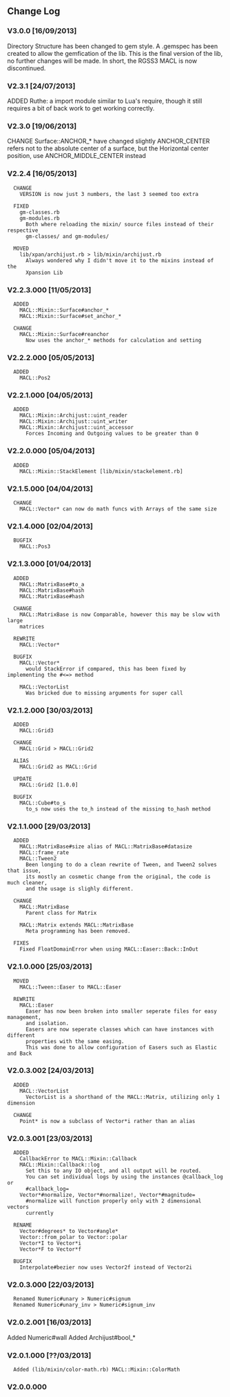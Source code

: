 ## Change Log
### V3.0.0 [16/09/2013]
  Directory Structure has been changed to gem style.
  A .gemspec has been created to allow the gemfication of the lib.
  This is the final version of the lib, no further changes will be made.
  In short, the RGSS3 MACL is now discontinued.

### V2.3.1 [24/07/2013]
  ADDED
    Ruthe: a import module similar to Lua's require, though it still requires
    a bit of back work to get working correctly.

### V2.3.0 [19/06/2013]
  CHANGE
    Surface::ANCHOR_* have changed slightly
      ANCHOR_CENTER refers not to the absolute center of a surface, but
      the Horizontal center position, use ANCHOR_MIDDLE_CENTER instead

### V2.2.4 [16/05/2013]
```
  CHANGE
    VERSION is now just 3 numbers, the last 3 seemed too extra

  FIXED
    gm-classes.rb
    gm-modules.rb
      Both where reloading the mixin/ source files instead of their respective
      gm-classes/ and gm-modules/

  MOVED
    lib/xpan/archijust.rb > lib/mixin/archijust.rb
      Always wondered why I didn't move it to the mixins instead of the
      Xpansion Lib
```

### V2.2.3.000 [11/05/2013]
```
  ADDED
    MACL::Mixin::Surface#anchor_*
    MACL::Mixin::Surface#set_anchor_*

  CHANGE
    MACL::Mixin::Surface#reanchor
      Now uses the anchor_* methods for calculation and setting

```

### V2.2.2.000 [05/05/2013]
```
  ADDED
    MACL::Pos2

```

### V2.2.1.000 [04/05/2013]
```
  ADDED
    MACL::Mixin::Archijust::uint_reader
    MACL::Mixin::Archijust::uint_writer
    MACL::Mixin::Archijust::uint_accessor
      Forces Incoming and Outgoing values to be greater than 0
```

### V2.2.0.000 [05/04/2013]
```
  ADDED
    MACL::Mixin::StackElement [lib/mixin/stackelement.rb]

```
### V2.1.5.000 [04/04/2013]
```
  CHANGE
    MACL::Vector* can now do math funcs with Arrays of the same size

```
### V2.1.4.000 [02/04/2013]
```
  BUGFIX
    MACL::Pos3

```
### V2.1.3.000 [01/04/2013]
```
  ADDED
    MACL::MatrixBase#to_a
    MACL::MatrixBase#hash
    MACL::MatrixBase#hash

  CHANGE
    MACL::MatrixBase is now Comparable, however this may be slow with large
    matrices

  REWRITE
    MACL::Vector*

  BUGFIX
    MACL::Vector*
      would StackError if compared, this has been fixed by implementing the #<=> method

    MACL::VectorList
      Was bricked due to missing arguments for super call

```
### V2.1.2.000 [30/03/2013]
```
  ADDED
    MACL::Grid3

  CHANGE
    MACL::Grid > MACL::Grid2

  ALIAS
    MACL::Grid2 as MACL::Grid

  UPDATE
    MACL::Grid2 [1.0.0]

  BUGFIX
    MACL::Cube#to_s
      to_s now uses the to_h instead of the missing to_hash method
```

### V2.1.1.000 [29/03/2013]
```
  ADDED
    MACL::MatrixBase#size alias of MACL::MatrixBase#datasize
    MACL::frame_rate
    MACL::Tween2
      Been longing to do a clean rewrite of Tween, and Tween2 solves that issue,
      its mostly an cosmetic change from the original, the code is much cleaner,
      and the usage is slighly different.

  CHANGE
    MACL::MatrixBase
      Parent class for Matrix

    MACL::Matrix extends MACL::MatrixBase
      Meta programming has been removed.

  FIXES
    Fixed FloatDomainError when using MACL::Easer::Back::InOut
```

### V2.1.0.000 [25/03/2013]
```
  MOVED
    MACL::Tween::Easer to MACL::Easer

  REWRITE
    MACL::Easer
      Easer has now been broken into smaller seperate files for easy management,
      and isolation.
      Easers are now seperate classes which can have instances with different
      properties with the same easing.
      This was done to allow configuration of Easers such as Elastic and Back
```

### V2.0.3.002 [24/03/2013]
```
  ADDED
    MACL::VectorList
      VectorList is a shorthand of the MACL::Matrix, utilizing only 1 dimension

  CHANGE
    Point* is now a subclass of Vector*i rather than an alias
```

### V2.0.3.001 [23/03/2013]
```
  ADDED
    CallbackError to MACL::Mixin::Callback
    MACL::Mixin::Callback::log
      Set this to any IO object, and all output will be routed.
      You can set individual logs by using the instances @callback_log or
      #callback_log=
    Vector*#normalize, Vector*#normalize!, Vector*#magnitude=
      #normalize will function properly only with 2 dimensional vectors
      currently

  RENAME
    Vector#degrees* to Vector#angle*
    Vector::from_polar to Vector::polar
    Vector*I to Vector*i
    Vector*F to Vector*f

  BUGFIX
    Interpolate#bezier now uses Vector2f instead of Vector2i
```

### V2.0.3.000 [22/03/2013]
```
  Renamed Numeric#unary > Numeric#signum
  Renamed Numeric#unary_inv > Numeric#signum_inv
```

### V2.0.2.001 [16/03/2013]
  Added Numeric#wall
  Added Archijust#bool_*

### V2.0.1.000 [??/03/2013]
```
  Added (lib/mixin/color-math.rb) MACL::Mixin::ColorMath
```

### V2.0.0.000